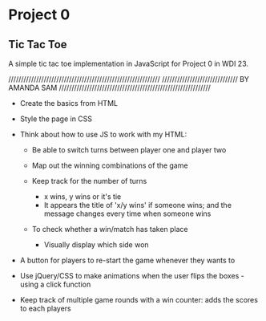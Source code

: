 # Project 0

## Tic Tac Toe

A simple tic tac toe implementation in JavaScript for Project 0 in WDI 23.


////////////////////////////////////////////////////////////
////////////////////////////// BY AMANDA SAM
////////////////////////////////////////////////////////////


- Create the basics from HTML

- Style the page in CSS

- Think about how to use JS to work with my HTML:

  * Be able to switch turns between player one and player two

  * Map out the winning combinations of the game

  * Keep track for the number of turns
    - x wins, y wins or it's tie
    - It appears the title of 'x/y wins' if someone wins; and the message changes every time when someone wins

  * To check whether a win/match has taken place
    - Visually display which side won

- A button for players to re-start the game whenever they wants to

- Use jQuery/CSS to make animations when the user flips the boxes - using a click function

- Keep track of multiple game rounds with a win counter: adds the scores to each players
